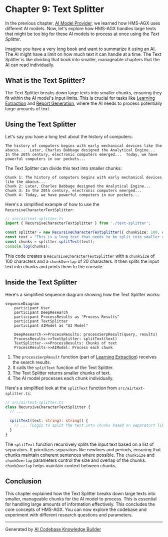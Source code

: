 # Chapter 9: Text Splitter

In the previous chapter, [AI Model Provider](08_ai_model_provider_.md), we learned how HMS-AGX uses different AI models. Now, let's explore how HMS-AGX handles large texts that might be too big for these AI models to process at once using the *Text Splitter*.

Imagine you have a very long book and want to summarize it using an AI.  The AI might have a limit on how much text it can handle at a time.  The Text Splitter is like dividing that book into smaller, manageable chapters that the AI can read individually.

## What is the Text Splitter?

The Text Splitter breaks down large texts into smaller chunks, ensuring they fit within the AI model's input limits.  This is crucial for tasks like [Learning Extraction](05_learning_extraction_.md) and [Report Generation](07_report_generation_.md), where the AI needs to process potentially large amounts of text.

## Using the Text Splitter

Let's say you have a long text about the history of computers:

```
The history of computers begins with early mechanical devices like the abacus...  Later, Charles Babbage designed the Analytical Engine...  In the 20th century, electronic computers emerged...  Today, we have powerful computers in our pockets...
```

The Text Splitter can divide this text into smaller chunks:

```
Chunk 1: The history of computers begins with early mechanical devices like the abacus...
Chunk 2: Later, Charles Babbage designed the Analytical Engine...
Chunk 3: In the 20th century, electronic computers emerged...
Chunk 4: Today, we have powerful computers in our pockets...
```

Here's a simplified example of how to use the `RecursiveCharacterTextSplitter`:

```typescript
// src/ai/text-splitter.ts
import { RecursiveCharacterTextSplitter } from './text-splitter';

const splitter = new RecursiveCharacterTextSplitter({ chunkSize: 100, chunkOverlap: 20 });
const text = "This is a long text that needs to be split into smaller chunks.";
const chunks = splitter.splitText(text);
console.log(chunks);
```

This code creates a `RecursiveCharacterTextSplitter` with a `chunkSize` of 100 characters and a `chunkOverlap` of 20 characters. It then splits the input text into chunks and prints them to the console.

## Inside the Text Splitter

Here's a simplified sequence diagram showing how the Text Splitter works:

```mermaid
sequenceDiagram
    participant User
    participant DeepResearch
    participant ProcessResults as "Process Results"
    participant TextSplitter
    participant AIModel as "AI Model"

    DeepResearch->>ProcessResults: processSerpResult(query, results)
    ProcessResults->>TextSplitter: splitText(text)
    TextSplitter-->>ProcessResults: Chunks of text
    ProcessResults->>AIModel: Process each chunk
```

1. The `processSerpResult` function (part of [Learning Extraction](05_learning_extraction_.md)) receives the search results.
2. It calls the `splitText` function of the Text Splitter.
3. The Text Splitter returns smaller chunks of text.
4. The AI model processes each chunk individually.

Here's a simplified look at the `splitText` function from `src/ai/text-splitter.ts`:

```typescript
// src/ai/text-splitter.ts
class RecursiveCharacterTextSplitter {
  // ...

  splitText(text: string): string[] {
    // ... (Logic to split the text into chunks based on separators like newline, period, comma, etc.)
  }
}
```

The `splitText` function recursively splits the input text based on a list of separators. It prioritizes separators like newlines and periods, ensuring that chunks maintain coherent sentences where possible.  The `chunkSize` and `chunkOverlap` parameters control the size and overlap of the chunks.  `chunkOverlap` helps maintain context between chunks.

## Conclusion

This chapter explained how the Text Splitter breaks down large texts into smaller, manageable chunks for the AI model to process. This is essential for handling large amounts of information effectively. This concludes the core concepts of HMS-AGX.  You can now explore the codebase and experiment with different research questions and parameters.


---

Generated by [AI Codebase Knowledge Builder](https://github.com/The-Pocket/Tutorial-Codebase-Knowledge)